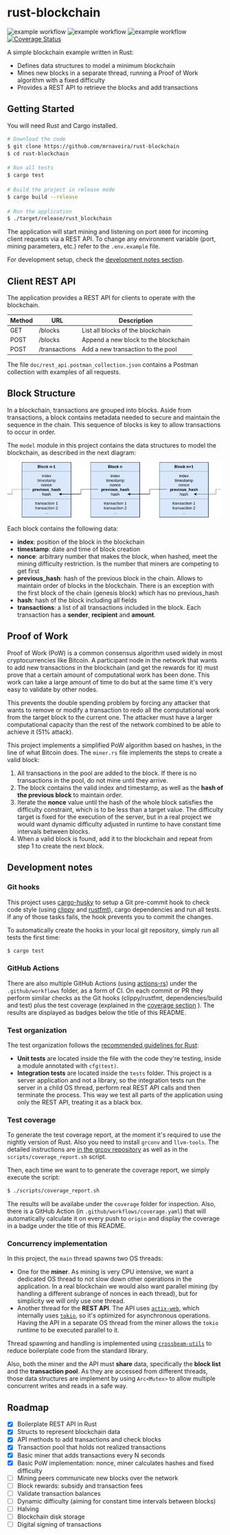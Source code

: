 # rust-blockchain

![example workflow](https://github.com/mrnaveira/rust-blockchain/actions/workflows/build.yaml/badge.svg) ![example workflow](https://github.com/mrnaveira/rust-blockchain/actions/workflows/lint.yaml/badge.svg) ![example workflow](https://github.com/mrnaveira/rust-blockchain/actions/workflows/test.yaml/badge.svg) [![Coverage Status](https://coveralls.io/repos/github/mrnaveira/rust-blockchain/badge.svg?service=github)](https://coveralls.io/github/mrnaveira/rust-blockchain)

A simple blockchain example written in Rust:
* Defines data structures to model a minimum blockchain
* Mines new blocks in a separate thread, running a Proof of Work algorithm with a fixed difficulty
* Provides a REST API to retrieve the blocks and add transactions

## Getting Started
You will need Rust and Cargo installed.

```bash
# Download the code
$ git clone https://github.com/mrnaveira/rust-blockchain
$ cd rust-blockchain

# Run all tests
$ cargo test

# Build the project in release mode
$ cargo build --release

# Run the application
$ ./target/release/rust_blockchain
```

The application will start mining and listening on port `8000` for incoming client requests via a REST API. To change any environment variable (port, mining parameters, etc.) refer to the `.env.example` file.

For development setup, check the [development notes section](#development-notes).

## Client REST API
The application provides a REST API for clients to operate with the blockchain.

| Method | URL | Description
| --- | --- | --- |
| GET | /blocks | List all blocks of the blockchain
| POST | /blocks | Append a new block to the blockchain
| POST | /transactions | Add a new transaction to the pool

The file `doc/rest_api.postman_collection.json` contains a Postman collection with examples of all requests.

## Block Structure

In a blockchain, transactions are grouped into blocks. Aside from transactions, a block contains metadata needed to secure and maintain the sequence in the chain. This sequence of blocks is key to allow transactions to occur in order.

The `model` module in this project contains the data structures to model the blockchain, as described in the next diagram:

![Blockchain structure diagram](./doc/blockchain_structure.png)

Each block contains the following data:
* **index**: position of the block in the blockchain
* **timestamp**: date and time of block creation
* **nonce**: arbitrary number that makes the block, when hashed, meet the mining difficulty restriction. Is the number that miners are competing to get first
* **previous_hash**: hash of the previous block in the chain. Allows to maintain order of blocks in the blockchain. There is an exception with the first block of the chain (genesis block) which has no previous_hash
* **hash**: hash of the block including all fields
* **transactions**: a list of all transactions included in the block. Each transaction has a **sender**, **recipient** and **amount**.

## Proof of Work

Proof of Work (PoW) is a common consensus algorithm used widely in most cryptocurrencies like Bitcoin. A participant node in the network that wants to add new transactions in the blockchain (and get the rewards for it) must prove that a certain amount of computational work has been done. This work can take a large amount of time to do but at the same time it's very easy to validate by other nodes.

This prevents the double spending problem by forcing any attacker that wants to remove or modify a transaction to redo all the computational work from the target block to the current one. The attacker must have a larger computational capacity than the rest of the network combined to be able to achieve it (51% attack). 

This project implements a simplified PoW algorithm based on hashes, in the line of what Bitcoin does. The `miner.rs` file implements the steps to create a valid block:
1. All transactions in the pool are added to the block. If there is no transactions in the pool, do not mine until they arrive.
2. The block contains the valid index and timestamp, as well as the **hash of the previous block** to maintain order.
3. Iterate the **nonce** value until the hash of the whole block satisfies the difficulty constraint, which is to be less than a target value. The difficulty target is fixed for the execution of the server, but in a real project we would want dynamic difficulty adjusted in runtime to have constant time intervals between blocks.
4. When a valid block is found, add it to the blockchain and repeat from step 1 to create the next block.

## Development notes

### Git hooks
This project uses [cargo-husky](https://github.com/rhysd/cargo-husky) to setup a Git pre-commit hook to check code style (using [clippy](https://github.com/rust-lang/rust-clippy) and [rustfmt](https://github.com/rust-lang/rustfmt)), cargo dependencies and run all tests. If any of those tasks fails, the hook prevents you to commit the changes.

To automatically create the hooks in your local git repository, simply run all tests the first time:
```bash
$ cargo test
```

### GitHub Actions
There are also multiple GitHub Actions (using [actions-rs](https://github.com/actions-rs)) under the `.github/workflows` folder, as a form of CI. On each commit or PR they perform similar checks as the Git hooks (clippy/rustfmt, dependencies/build and test) plus the test coverage (explained in the [coverage section](#test-coverage) ). The results are displayed as badges below the title of this README.

### Test organization
The test organization follows the [recommended guidelines for Rust](https://doc.rust-lang.org/book/ch11-03-test-organization.html):
* **Unit tests** are located inside the file with the code they're testing, inside a module annotated with `cfg(test)`.
* **Integration tests** are located inside the `tests` folder. This project is a server application and not a library, so the integration tests run the server in a child OS thread, perform real REST API calls and then terminate the process. This way we test all parts of the application using only the REST API, treating it as a black box.

### Test coverage
To generate the test coverage report, at the moment it's required to use the nightly version of Rust. Also you need to install `grconv` and `llvm-tools`.
The detailed instructions are [in the grcov repository](https://github.com/mozilla/grcov#example-how-to-generate-source-based-coverage-for-a-rust-project) as well as in the `scripts/coverage_report.sh` script.

Then, each time we want to to generate the coverage report, we simply execute the script:
```bash
$ ./scripts/coverage_report.sh
```

The results will be availabe under the `coverage` folder for inspection. Also, there is a GitHub Action (in `.github/workflows/coverage.yaml`) that will automatically calculate it on every push to `origin` and display the coverage in a badge under the title of this README. 

### Concurrency implementation

In this project, the `main` thread spawns two OS threads:
* One for the **miner**. As mining is very CPU intensive, we want a dedicated OS thread to not slow down other operations in the application. In a real blockchain we would also want parallel mining (by handling a different subrange of nonces in each thread), but for simplicity we will only use one thread.
* Another thread for the **REST API**. The API uses [`actix-web`](https://github.com/actix/actix-web), which internally uses [`tokio`](https://crates.io/crates/tokio), so it's optimized for asynchronous operations. Having the API in a separate OS thread from the miner allows the `tokio` runtime to be executed parallel to it.

Thread spawning and handling is implemented using [`crossbeam-utils`](https://crates.io/crates/crossbeam-utils) to reduce boilerplate code from the standard library.

Also, both the miner and the API must **share** data, specifically the **block list** and the **transaction pool**. As they are accessed from different threads, those data structures are implement by using `Arc<Mutex>` to allow multiple concurrent writes and reads in a safe way.

## Roadmap

- [x] Boilerplate REST API in Rust
- [x] Structs to represent blockchain data
- [x] API methods to add transactions and check blocks
- [x] Transaction pool that holds not realized transactions
- [x] Basic miner that adds transactions every N seconds
- [x] Basic PoW implementation: nonce, miner calculates hashes and fixed difficulty
- [ ] Mining peers communicate new blocks over the network
- [ ] Block rewards: subsidy and transaction fees
- [ ] Validate transaction balances
- [ ] Dynamic difficulty (aiming for constant time intervals between blocks)
- [ ] Halving
- [ ] Blockchain disk storage
- [ ] Digital signing of transactions